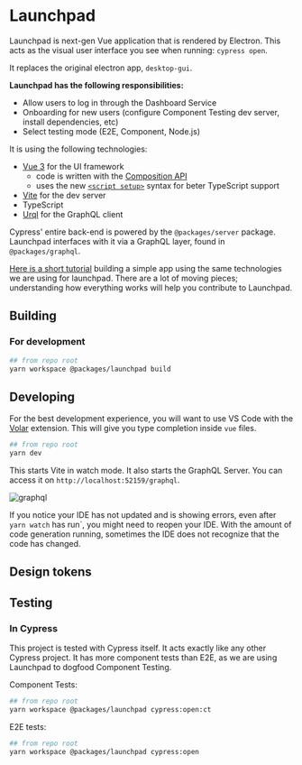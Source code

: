 # Launchpad

Launchpad is next-gen Vue application that is rendered by Electron. This acts as the visual user interface you see when running: `cypress open`.

It replaces the original electron app, `desktop-gui`.

**Launchpad has the following responsibilities:**

- Allow users to log in through the Dashboard Service
- Onboarding for new users (configure Component Testing dev server, install dependencies, etc)
- Select testing mode (E2E, Component, Node.js)

It is using the following technologies:

- [Vue 3](https://v3.vuejs.org/guide/introduction.html) for the UI framework
  - code is written with the [Composition API](https://v3.vuejs.org/guide/composition-api-introduction.html) 
  - uses the new [`<script setup>`](https://v3.vuejs.org/api/sfc-script-setup.html#basic-syntax) syntax for beter TypeScript support
- [Vite](https://vitejs.dev/) for the dev server
- TypeScript
- [Urql](https://formidable.com/open-source/urql/) for the GraphQL client

Cypress' entire back-end is powered by the `@packages/server` package. Launchpad interfaces with it via a GraphQL layer, found in `@packages/graphql`.

[Here is a short tutorial](https://github.com/lmiller1990/vue-3-urql-example) building a simple app using the same technologies we are using for launchpad. There are a lot of moving pieces; understanding how everything works will help you contribute to Launchpad.

## Building

### For development

```bash
## from repo root
yarn workspace @packages/launchpad build
```

## Developing

For the best development experience, you will want to use VS Code with the [Volar](https://marketplace.visualstudio.com/items?itemName=johnsoncodehk.volar) extension. This will give you type completion inside `vue` files.


```bash
## from repo root
yarn dev
```

This starts Vite in watch mode. It also starts the GraphQL Server. You can access it on `http://localhost:52159/graphql`.

![graphql](../graphql/gql.png)

If you notice your IDE has not updated and is showing errors, even after `yarn watch` has run`, you might need to reopen your IDE. With the amount of code generation running, sometimes the IDE does not recognize that the code has changed.

## Design tokens



## Testing

### In Cypress

This project is tested with Cypress itself. It acts exactly like any other Cypress project. It has more component tests than E2E, as we are using Launchpad to dogfood Component Testing.

Component Tests:

```bash
## from repo root
yarn workspace @packages/launchpad cypress:open:ct
```

E2E tests:

```bash
## from repo root
yarn workspace @packages/launchpad cypress:open
```
